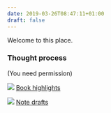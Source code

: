 ```yaml
---
date: 2019-03-26T08:47:11+01:00
draft: false
---
```


Welcome to this place.

<div class="box">


### Thought process

(You need permission)

![](/img/books.png)  [Book highlights](/i/libros)

![](/img/notepad.jpg)  [Note drafts](/i/draft)

</div>



